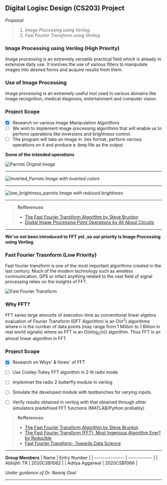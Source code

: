 ## Digital Logisc Design (CS203) Project
*Proposal*
>1) *Image Processing using Verilog*
>2) *Fast Fourier Transform using Verilog*


### Image Processing using Verilog (High Priority)
Image processing is an extremely versatile practical field which is already in extensive daily use. It involves the use of various filters to manipulate images into desired forms and acquire results from them.

### Use of Image Processing
Image processing is an extremely useful tool used in various domains like image recognition, medical diagnosis, entertainment and computer vision. 

### Project Scope
- [x] Research on various Image Manipulation Algorithms
- [ ] We wish to implement image processing algorithms that will enable us to perform operations like inversions and brightness control. 
- [ ] The program will take an image in .hex format, perform various operations on it and produce a .bmp file as the output. 

**Some of the intended operations**

![Parrots](https://4.bp.blogspot.com/-JDiUP0w0HsY/WCHQH7WzRiI/AAAAAAAAEwQ/wESf29zre8kw_OZFzVr_hY0GSxeNCpW8wCLcB/s400/Origial_image.bmp)
*Orignal Image*
___
![Inverted_Parrots](https://4.bp.blogspot.com/-WJCCVaw3gPY/WCHQHtje86I/AAAAAAAAEwU/GVZWtfNlv6wJIois2C7AoSIbbbXZA795QCEw/s400/Invert_Operation.bmp)
*Image with inverted colors*
___
![low_brightness_parrots](https://3.bp.blogspot.com/-U9Bgoycnuao/WCHSnht7yQI/AAAAAAAAEwc/8p9sU0ZIDq82VJdDvey4_3kUYIxdFME9ACLcB/s400/Brightness_Subtraction.bmp)
*Image with reduced brightness*
___


> **Refferences**
> * [The Fast Fourier Transform Algorithm by Steve Brunton](https://www.youtube.com/watch?v=toj_IoCQE-4&ab_channel=SteveBrunton)
>  * [Digital Image Processing Point Operations by All About Circuits](https://www.allaboutcircuits.com/technical-articles/digital-image-processing-point-operations/)


---
**We've not been introduced to FFT yet ,so our priority is Image Processing using Verilog.**

### Fast Fourier Trasnform (Low Priority)
Fast fourier transform is one of the most important algorithms created in the last century. Much of the modern technology such as wireless communication, GPS or infact anything related to the vast field of signal processing relies on the insights of FFT.

![Fast Fourier Transform](https://i.ytimg.com/vi/h7apO7q16V0/maxresdefault.jpg)

### Why FFT?
FFT saves large amounts of execution time as conventional linear algebra evaluation of Fourier Transform (DFT Algorithm) is an O(n<sup>2</sup>) algorithms where n is the number of data points (may range from 1 Million to 1 Billion in real world signals) where as FFT is an O(nlog<sub>2</sub>(n)) algorithm. Thus FFT is an almost linear algorithm in FFT.
   

### Project Scope
<!-- -->
- [x] Research on Whys' & Hows' of FFT
- [ ] Use Cooley-Tukey FFT algorithm in 2-N radix mode
- [ ] Implemnet the radix 2 butterfly module in verilog
- [ ] Simulate the developed module with testbenches for varying inputs.
- [ ] Verify results obtained in verilog with that obtained through other simulators predefined FFT functions (MATLAB/Python probably)



> **Refferences**
> * [The Fast Fourier Transform Algorithm by Steve Brunton](https://www.youtube.com/watch?v=toj_IoCQE-4&ab_channel=SteveBrunton)
>  * [The Fast Fourier Transform (FFT): Most Ingenious Algorithm Ever? by Reducible](https://www.youtube.com/watch?v=h7apO7q16V0&ab_channel=Reducible)
> * [Fast Fourier Transform- Towards Data Science](https://towardsdatascience.com/fast-fourier-transform-937926e591cb)


---
**Group Members**
| Name            | Entry Number |
| --------------- | ------------ |
| Abhijith TR     | 2020CSB1062  |
| Aditya Aggarwal | 2020CSB1066  |

*Under guidance of Dr. Neeraj Goel*
___





